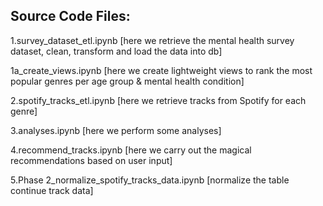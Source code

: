 ## Source Code Files:

1.survey_dataset_etl.ipynb
[here we retrieve the mental health survey dataset, clean, transform and load the data into db]

1a_create_views.ipynb
[here we create lightweight views to rank the most popular genres per age group & mental health condition]

2.spotify_tracks_etl.ipynb
[here we retrieve tracks from Spotify for each genre]

3.analyses.ipynb
[here we perform some analyses]

4.recommend_tracks.ipynb
[here we carry out the magical recommendations based on user input]

5.Phase 2_normalize_spotify_tracks_data.ipynb
[normalize the table continue track data]